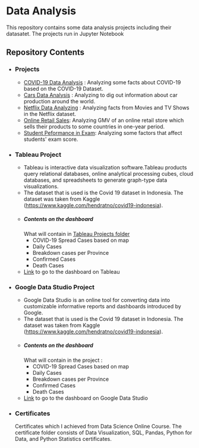 # Data Analysis

This repository contains some data analysis projects including their datasatet. The projects run in Jupyter Notebook




## Repository Contents
- ### Projects
  - [COVID-19 Data Analysis](https://github.com/fitranpramakrisna/data-analysis-projects/tree/main/COVID-19%20Data%20Analysis) : Analyzing some facts about COVID-19 based on the COVID-19 Dataset.
  - [Cars Data Analysis](https://github.com/fitranpramakrisna/data-analysis-projects/tree/main/Cars%20Data%20Analysis) : Analyzing to dig out information about car production around the world.
  - [Netflix Data Analyzing](https://github.com/fitranpramakrisna/data-analysis-projects/tree/main/Netflix%20Data%20Analysis) : Analyzing facts from Movies and TV Shows in the Netflix dataset.
  - [Online Retail Sales](https://github.com/fitranpramakrisna/Data-Science-Portofolio/blob/main/Data%20Analysis%20and%20Visualization%20Projects/Online%20Retail%20Sales%20Data%20Analysis.ipynb): Analyzing GMV of an online retail store which sells their products to some countries in one-year period.
  - [Student Peformance in Exam](https://github.com/fitranpramakrisna/Data-Science-Portofolio/blob/main/Data%20Analysis%20and%20Visualization%20Projects/Student%20Performance%20in%20Exam%20Data%20Analysis%20.ipynb): Analyzing some factors that affect students' exam score.
- ### Tableau Project
  - Tableau is interactive data visualization software.Tableau products query relational databases, online analytical processing cubes, cloud databases, and spreadsheets to generate graph-type data visualizations. 
  - The dataset that is used is the Covid 19 dataset in Indonesia. The dataset was taken from Kaggle (https://www.kaggle.com/hendratno/covid19-indonesia).
  - ##### Contents on the dashboard
    What will contain in [Tableau Projects folder](https://github.com/fitranpramakrisna/data-analysis-projects/tree/main/Tableau%20Project)
      * COVID-19 Spread Cases based on map
      * Daily Cases
      * Breakdown cases per Province
      * Confirmed Cases
      * Death Cases
   - [Link](https://prod-apsoutheast-a.online.tableau.com/#/site/mydashboardonline/views/Covid19inIndonesia/Dashboard1?:origin=card_share_link&:embed=n) to go to the dashboard on Tableau

- ### Google Data Studio Project
  - Google Data Studio is  an online tool for converting data into customizable informative reports and dashboards introduced by Google. 
  - The dataset that is used is the Covid 19 dataset in Indonesia. The dataset was taken from Kaggle (https://www.kaggle.com/hendratno/covid19-indonesia).
  - ##### Contents on the dashboard
    What will contain in the project :
      * COVID-19 Spread Cases based on map
      * Daily Cases
      * Breakdown cases per Province
      * Confirmed Cases
      * Death Cases
   - [Link](https://datastudio.google.com/reporting/af5b973a-484e-4e5f-919d-4375c6b54e0e) to go to the dashboard on Google Data Studio
- ### Certificates
    Certificates which I achieved from Data Science Online Course. The certificate folder consists of Data Visualization, SQL, Pandas, Python for Data, and Python Statistics certificates.

